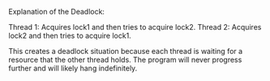 Explanation of the Deadlock:

Thread 1: Acquires lock1 and then tries to acquire lock2.
Thread 2: Acquires lock2 and then tries to acquire lock1.

This creates a deadlock situation because each thread is waiting for a resource 
that the other thread holds. The program will never progress further and will likely hang indefinitely.
